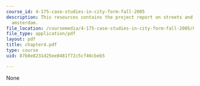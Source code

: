 ```yaml
---
course_id: 4-175-case-studies-in-city-form-fall-2005
description: This resources contains the project report on streets and squares in
  amsterdam.
file_location: /coursemedia/4-175-case-studies-in-city-form-fall-2005/87b8e8231d25ee8481f72c5cf46cbeb5_chapter4.pdf
file_type: application/pdf
layout: pdf
title: chapter4.pdf
type: course
uid: 87b8e8231d25ee8481f72c5cf46cbeb5

---
```

None
